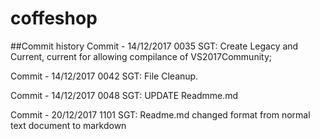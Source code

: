 # coffeshop
##Commit history
Commit - 14/12/2017 0035 SGT: Create Legacy and Current, current for allowing compilance of VS2017Community;

Commit - 14/12/2017 0042 SGT: File Cleanup.

Commit - 14/12/2017 0048 SGT: UPDATE Readmme.md

Commit - 20/12/2017 1101 SGT: Readme.md changed format from normal text document to markdown

